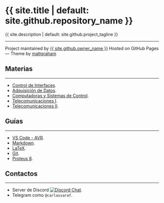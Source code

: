 <div id="title">
    <h1>{{ site.title | default: site.github.repository_name }}</h1>
    <p>{{ site.description | default: site.github.project_tagline }}</p>
    <hr>
    <span class="credits left">Project maintained by <a href="{{ site.github.owner_url }}">{{ site.github.owner_name }}</a></span>
    <span class="credits right">Hosted on GitHub Pages &mdash; Theme by <a href="https://twitter.com/mattgraham">mattgraham</a></span>
</div>

## Materias
---
- [Control de Interfaces](ise4/README.md).
- [Adquisición de Datos](ise5/README.md).
- [Computadoras y Sistemas de Control](aysm6/README.md).
- [Telecomunicaciones I](teleco1/README.md).
- [Telecomunicaciones II](teleco2/README.md).

## Guías
---
- [VS Code - AVR](guides/VSCodeAVR.md).
- [Markdown](https://guides.github.com/pdfs/markdown-cheatsheet-online.pdf).
- [LaTeX](https://en.wikibooks.org/wiki/LaTeX/Mathematics).
- [Git](https://education.github.com/git-cheat-sheet-education.pdf).
- [Proteus 8](guides/proteus.md).

## Contactos
---
- Server de Discord [![Discord Chat](https://img.shields.io/discord/789588051303202916.svg)](https://discord.gg/fCmFrg3Wc8).
- Telegram como `@carlassaraf`.